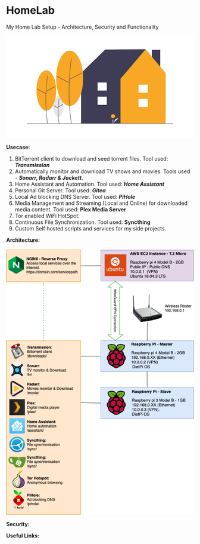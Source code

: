 # HomeLab
My Home Lab Setup - Architecture, Security and Functionality 

![HomeLab-Logo](images/logo.png)

**Usecase:**
1. BitTorrent client to download and seed torrent files. Tool used: ***Transmission***
2. Automatically monitor and download TV shows and movies. Tools used - ***Sonarr, Radarr & Jackett***.
3. Home Assistant and Automation. Tool used: ***Home Assistant***
4. Personal Git Server. Tool used: ***Gitea***
5. Local Ad blocking DNS Server. Tool used: ***PiHole***
6. Media Management and Streaming (Local and Online) for downloaded media content. Tool used: **Plex Media Server**
7. Tor enabled WiFi HotSpot.
8. Continuous File Synchronization. Tool used: **Syncthing** 
9. Custom Self hosted scripts and services for my side projects.
 

**Architecture:** 

![Architecture](images/Architecture.png)


**Security:**

**Useful Links:**
